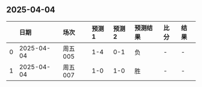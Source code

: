 

## 2025-04-04

|    | 日期         | 场次    | 预测1   | 预测2   | 预测结果   | 比分   | 结果   |
|---:|:-----------|:------|:------|:------|:-------|:-----|:-----|
|  0 | 2025-04-04 | 周五005 | 1-4   | 0-1   | 负      | -    | -    |
|  1 | 2025-04-04 | 周五007 | 1-0   | 1-0   | 胜      | -    | -    |

